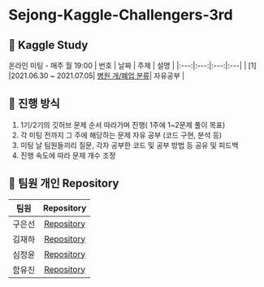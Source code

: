 # Sejong-Kaggle-Challengers-3rd
## 📌 Kaggle Study 
온라인 미팅 - 매주 월 19:00
| 번호 | 날짜 | 주제 | 설명 |
|:---:|:---:|:---:|:---|
| [1] |2021.06.30 ~ 2021.07.05| [병원 개/폐업 분류](https://dacon.io/competitions/official/9565/overview/)| 자유공부 |

## 📌 진행 방식 
1. 1기/2기의 깃허브 문제 순서 따라가며 진행( 1주에 1~2문제 풀이 목표)
2. 각 미팅 전까지 그 주에 해당하는 문제 자유 공부 (코드 구현, 분석 등)
3. 미팅 날 팀원들끼리 질문, 각자 공부한 코드 및 공부 방법 등 공유 및 피드백
4. 진행 속도에 따라 문제 개수 조정


## 📌 팀원 개인 Repository
| 팀원 | Repository |
| :--------: | :--------: |
| 구은선 |[Repository](https://github.com/Sejong-Kaggle-Challengers-3rd)|
| 김재하 |[Repository](https://github.com/Sejong-Kaggle-Challengers-3rd/JaehaKim)|
| 심정윤 |[Repository](https://github.com/Sejong-Kaggle-Challengers-3rd)|
| 함유진 |[Repository](https://github.com/Sejong-Kaggle-Challengers-3rd/YujinHam)|

